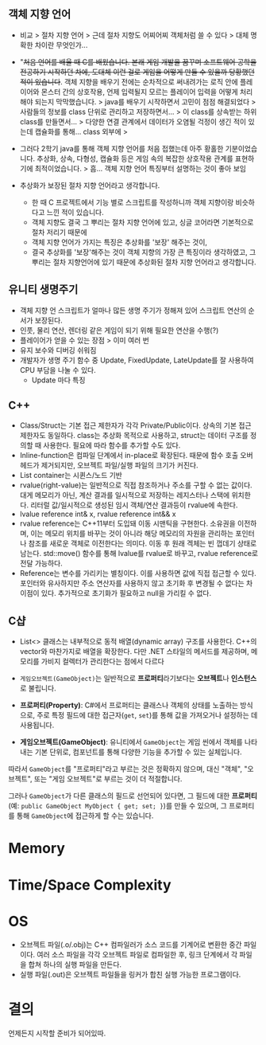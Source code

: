 ## 객체 지향 언어

- 비교 > 절차 지향 언어 > 근데 절차 지향도 어찌어찌 객체처럼 쓸 수 있다 > 대체 명확한 차이란 무엇인가...

- "~~처음 언어를 배울 때 C를 배웠습니다. 본래 게임 개발을 꿈꾸며 소프트웨어 공학을 전공하기 시작하던 차에, 도대체 이런 걸로 게임을 어떻게 만들 수 있을까 당황했던 적이 있습니다~~. 객체 지향을 배우기 전에는 순차적으로 써내려가는 로직 안에 플레이어와 몬스터 간의 상호작용, 언제 입력될지 모르는 플레이어 입력을 어떻게 처리해야 되는지 막막했습니다. > java를 배우기 시작하면서 고민이 점점 해결되었다 > 사람들의 정보를  class 단위로 관리하고 저장하면서... > 이 class를 상속받는 하위 class를 만들면서... > 다양한 연결 관계에서 데이터가 오염될 걱정이 생긴 적이 있는데 캡슐화를 통해... class 외부에 >

- 그러다 2학기 java를 통해 객체 지향 언어를 처음 접했는데 아주 황홀한 기분이었습니다. 추상화, 상속, 다형성, 캡슐화 등은 게임 속의 복잡한 상호작용 관계를 표현하기에 최적이었습니다. > 흠... 객체 지향 언어 특징부터 설명하는 것이 좋아 보임

- 추상화가 보장된 절차 지향 언어라고 생각합니다.
	- 한 때 C 프로젝트에서 기능 별로 스크립트를 작성하니까 객체 지향이랑 비슷하다고 느낀 적이 있습니다. 
	- 객체 지향도 결국 그 뿌리는 절차 지향 언어에 있고, 싱글 코어라면 기본적으로 절차 저리기 때문에
	- 객체 지향 언어가 가지는 특징은 추상화를 '보장' 해주는 것이, 
	- 결국 추상화를 '보장'해주는 것이 객체 지향의 가장 큰 특징이라 생각하였고, 그 뿌리는 절차 지향언어에 있기 때문에 추상화된 절차 지향 언어라고 생각합니다.

## 유니티 생명주기

- 객체 지향 언 스크립트가 얼마나 많든 생명 주기가 정해져 있어 스크립트 연산의 순서가 보장된다.
- 인풋, 물리 연산, 렌더링 같은 게임이 되기 위해 필요한 연산을 수행(?)
- 플레이어가 얻을 수 있는 장점 > 이미 여러 번 
- 유지 보수와 디버깅 쉬워짐
- 개발자가 생명 주기 함수 중 Update, FixedUpdate, LateUpdate를 잘 사용하여 CPU 부담을 나눌 수 있다.
	- Update 마다 특징


## C++
- Class/Struct는 기본 접근 제한자가 각각 Private/Public이다. 상속의 기본 접근 제한자도 동일하다. class는 추상화 목적으로 사용하고, struct는 데이터 구조를 정의할 때 사용한다. 필요에 따라 함수를 추가할 수도 있다.
- Inline-function은 컴파일 단계에서 in-place로 확장된다. 때문에 함수 호출 오버헤드가 제거되지만, 오브젝트 파일/실행 파일의 크기가 커진다.
- List container는 시퀸스/노드 기반
- rvalue(right-value)는 일반적으로 직접 참조하거나 주소를 구할 수 없는 값이다. 대게 메모리가 아닌, 계산 결과를 일시적으로 저장하는 레지스터나 스택에 위치한다.  리터럴 값/일시적으로 생성된 임시 객체/연산 결과등이 rvalue에 속한다.  
- lvalue reference int& x, rvalue reference int&& x
- rvalue reference는 C++11부터 도입돼 이동 시맨틱을 구현한다. 소유권을 이전하며, 이는 메모리 위치를 바꾸는 것이 아니라 해당 메모리의 자원을 관리하는 포인터나 참조를 새로운 객체로 이전한다는 의미다. 이동 후 원래 겍체는 빈 껍데기 상태로 남는다. std::move() 함수를 통해 lvalue를 rvalue로 바꾸고, rvalue reference로 전달 가능하다.
- Reference는 변수를 가리키는 별칭이다. 이를 사용하면 값에 직접 접근할 수 있다. 포인터와 유사하지만 주소 연산자를 사용하지 않고 초기화 후 변경될 수 없다는 차이점이 있다. 추가적으로 초기화가 필요하고 null을 가리킬 수 없다.

## C샵
- List<> 클래스는 내부적으로 동적 배열(dynamic array) 구조를 사용한다. C++의 vector와 마찬가지로 배열을 확장한다. 다만 .NET 스타일의 메서드를 제공하며, 메모리를 가비지 컬렉터가 관리한다는 점에서 다르다
- `게임오브젝트(GameObject)`는 일반적으로 **프로퍼티**라기보다는 **오브젝트**나 **인스턴스**로 불립니다.

- **프로퍼티(Property)**: C#에서 프로퍼티는 클래스나 객체의 상태를 노출하는 방식으로, 주로 특정 필드에 대한 접근자(`get`, `set`)를 통해 값을 가져오거나 설정하는 데 사용됩니다.
- **게임오브젝트(GameObject)**: 유니티에서 `GameObject`는 게임 씬에서 객체를 나타내는 기본 단위로, 컴포넌트를 통해 다양한 기능을 추가할 수 있는 실체입니다.

따라서 `GameObject`를 "프로퍼티"라고 부르는 것은 정확하지 않으며, 대신 "객체", "오브젝트", 또는 "게임 오브젝트"로 부르는 것이 더 적절합니다.

그러나 `GameObject`가 다른 클래스의 필드로 선언되어 있다면, 그 필드에 대한 **프로퍼티**(예: `public GameObject MyObject { get; set; }`)를 만들 수 있으며, 그 프로퍼티를 통해 `GameObject`에 접근하게 할 수는 있습니다.
# Memory
# Time/Space Complexity
# OS
 - 오브젝트 파일(.o/.obj)는 C++ 컴파일러가 소스 코드를 기계어로 변환한 중간 파일이다. 여러 소스 파일을 각각 오브젝트 파일로 컴파일한 후, 링크 단계에서 각 파일을 합쳐 하나의 실행 파일을 만든다.
- 실행 파일(.out)은 오브젝트 파일들을 링커가 합친 실행 가능한 프로그램이다. 

# 결의
언제든지 시작할 준비가 되어있따.
